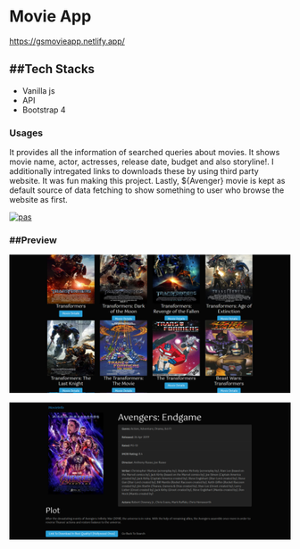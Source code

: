 <h1>Movie App</h1>

https://gsmovieapp.netlify.app/
<h2>##Tech Stacks</h2>
<ul>
  <li>Vanilla js</li>
  <li>API </li>
  <li>Bootstrap 4</li>
  </ul>
  <h3>Usages</h3>
  <p>It provides all the information of searched queries about movies. It shows movie name, actor, actresses, release date, budget and also storyline!. I additionally intregated links to downloads these by using third party website. It was fun making this project. Lastly, ${Avenger} movie is kept as default source of data fetching to show something to user who browse the website as first.</p>
  
  [![pas](https://img.shields.io/static/v1?&message=ProgressiveApp.Store&color=74b9ff&style=flat&label=Follow%20Movie%20App%20at)](https://progressiveapp.store/pwa/Movie-App)
  
  
  <h3>##Preview</h3>
<img src="Screenshot%20(47).png" />



![](Screenshot%20(49).png)
